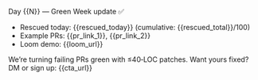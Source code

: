 Day {{N}} — Green Week update ✅

- Rescued today: {{rescued_today}} (cumulative: {{rescued_total}}/100)
- Example PRs: {{pr_link_1}}, {{pr_link_2}}
- Loom demo: {{loom_url}}

We’re turning failing PRs green with ≤40‑LOC patches. Want yours fixed? DM or sign up: {{cta_url}}
